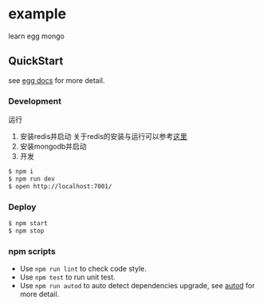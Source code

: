 # example

learn egg mongo

## QuickStart

<!-- add docs here for user -->

see [egg docs][egg] for more detail.

### Development

运行

1. 安装redis并启动
关于redis的安装与运行可以参考[这里](https://github.com/antbaobao/AntBlog/issues/42)
2. 安装mongodb并启动
3. 开发

```bash
$ npm i
$ npm run dev
$ open http://localhost:7001/
```

### Deploy

```bash
$ npm start
$ npm stop
```

### npm scripts

- Use `npm run lint` to check code style.
- Use `npm test` to run unit test.
- Use `npm run autod` to auto detect dependencies upgrade, see [autod](https://www.npmjs.com/package/autod) for more detail.


[egg]: https://eggjs.org
